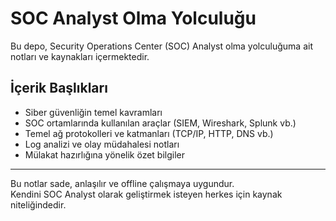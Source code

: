 # SOC Analyst Olma Yolculuğu

Bu depo, Security Operations Center (SOC) Analyst olma yolculuğuma ait notları ve kaynakları içermektedir.

## İçerik Başlıkları

- Siber güvenliğin temel kavramları  
- SOC ortamlarında kullanılan araçlar (SIEM, Wireshark, Splunk vb.)  
- Temel ağ protokolleri ve katmanları (TCP/IP, HTTP, DNS vb.)  
- Log analizi ve olay müdahalesi notları  
- Mülakat hazırlığına yönelik özet bilgiler

---

Bu notlar sade, anlaşılır ve offline çalışmaya uygundur.  
Kendini SOC Analyst olarak geliştirmek isteyen herkes için kaynak niteliğindedir.
